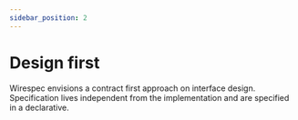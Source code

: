 ```yaml
---
sidebar_position: 2
---
```


# Design first

Wirespec envisions a contract first approach on interface design. Specification lives independent from the implementation and are specified in a declarative.

